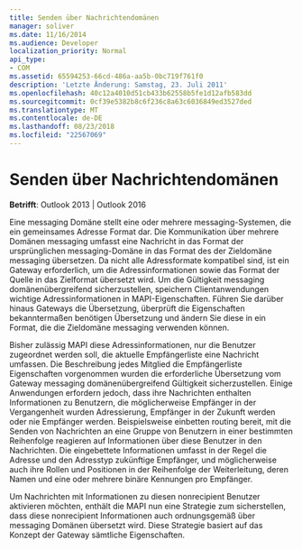 ```yaml
---
title: Senden über Nachrichtendomänen
manager: soliver
ms.date: 11/16/2014
ms.audience: Developer
localization_priority: Normal
api_type:
- COM
ms.assetid: 65594253-66cd-486a-aa5b-0bc719f761f0
description: 'Letzte Änderung: Samstag, 23. Juli 2011'
ms.openlocfilehash: 40c12a4010d51cb433b62558b5fe1d12afb583dd
ms.sourcegitcommit: 0cf39e5382b8c6f236c8a63c6036849ed3527ded
ms.translationtype: MT
ms.contentlocale: de-DE
ms.lasthandoff: 08/23/2018
ms.locfileid: "22567069"
---
```

# <a name="sending-across-messaging-domains"></a>Senden über Nachrichtendomänen

  
  
**Betrifft**: Outlook 2013 | Outlook 2016 
  
Eine messaging Domäne stellt eine oder mehrere messaging-Systemen, die ein gemeinsames Adresse Format dar. Die Kommunikation über mehrere Domänen messaging umfasst eine Nachricht in das Format der ursprünglichen messaging-Domäne in das Format des der Zieldomäne messaging übersetzen. Da nicht alle Adressformate kompatibel sind, ist ein Gateway erforderlich, um die Adressinformationen sowie das Format der Quelle in das Zielformat übersetzt wird. Um die Gültigkeit messaging domänenübergreifend sicherzustellen, speichern Clientanwendungen wichtige Adressinformationen in MAPI-Eigenschaften. Führen Sie darüber hinaus Gateways die Übersetzung, überprüft die Eigenschaften bekanntermaßen benötigen Übersetzung und ändern Sie diese in ein Format, die die Zieldomäne messaging verwenden können.
  
Bisher zulässig MAPI diese Adressinformationen, nur die Benutzer zugeordnet werden soll, die aktuelle Empfängerliste eine Nachricht umfassen. Die Beschreibung jedes Mitglied die Empfängerliste Eigenschaften vorgenommen wurden die erforderliche Übersetzung vom Gateway messaging domänenübergreifend Gültigkeit sicherzustellen. Einige Anwendungen erfordern jedoch, dass ihre Nachrichten enthalten Informationen zu Benutzern, die möglicherweise Empfänger in der Vergangenheit wurden Adressierung, Empfänger in der Zukunft werden oder nie Empfänger werden. Beispielsweise einbetten routing bereit, mit die Senden von Nachrichten an eine Gruppe von Benutzern in einer bestimmten Reihenfolge reagieren auf Informationen über diese Benutzer in den Nachrichten. Die eingebettete Informationen umfasst in der Regel die Adresse und den Adresstyp zukünftige Empfänger, und möglicherweise auch ihre Rollen und Positionen in der Reihenfolge der Weiterleitung, deren Namen und eine oder mehrere binäre Kennungen pro Empfänger.
  
Um Nachrichten mit Informationen zu diesen nonrecipient Benutzer aktivieren möchten, enthält die MAPI nun eine Strategie zum sicherstellen, dass diese nonrecipient Informationen auch ordnungsgemäß über messaging Domänen übersetzt wird. Diese Strategie basiert auf das Konzept der Gateway sämtliche Eigenschaften.
  

